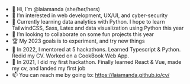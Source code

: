 - 👋 Hi, I’m @laiamanda (she/her/hers)
- 👀 I’m interested in web development, UX/UI, and cyber-security
- 🌱 Currently learning data analytics with Python. I hope to learn TailwindCSS, Sass, Latex and data visualization using Python this year
- 💞️ I’m looking to collaborate on some fun projects this year
- 🏆 My 2023 goals is to experiment, and try new things
- 🎉 In 2022, I mentored at 5 hackathons. Learned Typescript & Python. Redid my CV. Worked on a CookBook Web App.
- 🥳 In 2021, I did my first hackathon. Finally learned React & Vue, made my cv, and landed my first job
- 📫 You can reach me by going to: https://laiamanda.github.io/cv/

<!---
laiamanda/laiamanda is a ✨ special ✨ repository because its `README.md` (this file) appears on your GitHub profile.
You can click the Preview link to take a look at your changes.
--->
